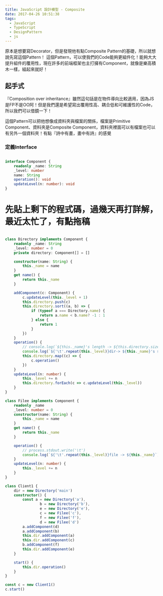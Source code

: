 ```yaml
---
title: JavaScript 設計模型 - Composite
date: 2017-04-26 10:51:38
tags:
  - JavaScript
  - TypeScript
  - DesignPattern
  - js
---
```


原本是想要寫Decorator，但是發現他有點Composite Pattern的基礎，所以就想說先寫這個Pattern！
這個Pattern，可以使我們的Code能夠更組件化！能夠大大提升組件的覆用性，現在許多的前端框架也主打擁有Component，就像是樂高積木一樣，組起來就好！

## 起手式

『Composition over inheritance』雖然這句話是在物件導向比較適用，因為JS是FP不是OO阿！但是我們還是希望寫出覆用性高、耦合低和可維護性的Code，所以我們可以借鏡一下！

這個Pattern可以把他想像成資料夾與檔案的關係，檔案是Primitive Component、資料夾是Composite Component，資料夾裡面可以有檔案也可以有另外一個資料夾！有點『詩中有畫，畫中有詩』的感覺

<!--more-->

### 定義Interface
```ts

interface Component {
    readonly _name: String
    _level: number
    name: String
    operation(): void
    updateLevel(n: number): void
}

```

# 先貼上剩下的程式碼，過幾天再打詳解，最近太忙了，有點拖稿

```ts

class Directory implements Component {
    readonly _name: String
    _level: number = 0
    private directory: Component[] = []

    constructor(name: String) {
        this._name = name
    }
    get name() {
        return this._name
    }

    addComponent(c: Component) {
        c.updateLevel(this._level + 1)
        this.directory.push(c)
        this.directory.sort((a, b) => {
            if (typeof a === Directory.name) {
                return a.name < b.name? -1 : 1
            } else {
                return 1
            }
        })
    }
    operation() {
        // console.log(`${this._name}'s length -> ${this.directory.size} `)
        console.log(`${'\t'.repeat(this._level)}dir-> ${this._name}'s size -> ${this.directory.length}`)
        this.directory.map((c) => {
            c.operation()
        })
    }
    updateLevel(n: number) {
        this._level += n
        this.directory.forEach(c => c.updateLevel(this._level))
    }
}

class Filee implements Component {
    readonly _name
    _level: number = 0
    constructor(name: String) {
        this._name = name
    }
    get name() {
        return this._name
    }

    operation() {
        // process.stdout.write('\t')
        console.log(`${'\t'.repeat(this._level)}file -> ${this._name}`)
    }
    updateLevel(n: number) {
        this._level += n
    }
}

class Client1 {
    dir = new Directory('main')
    constructor() {
        const a = new Directory('a'),
                b = new Directory('b'),
                e = new Directory('e'),
                c = new Filee('c'),
                f = new Filee('f'),
                d = new Filee('d')
        a.addComponent(d)
        a.addComponent(b)
        this.dir.addComponent(a)
        this.dir.addComponent(c)
        b.addComponent(f)
        this.dir.addComponent(e)
    }

    start() {
        this.dir.operation()
    }
}

const c = new Client1()
c.start()

```
